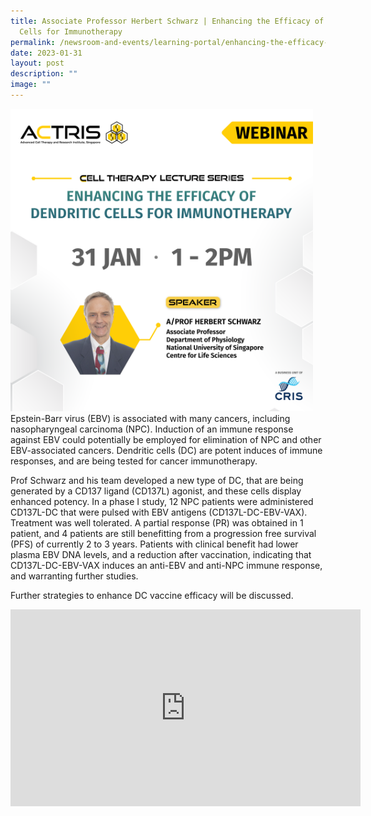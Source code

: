 ```yaml
---
title: Associate Professor Herbert Schwarz | Enhancing the Efficacy of Dendritic
  Cells for Immunotherapy
permalink: /newsroom-and-events/learning-portal/enhancing-the-efficacy-of-dendritic-cells-for-immunotherapy/
date: 2023-01-31
layout: post
description: ""
image: ""
---
```

<div style="margin-right: 20px; float: left;">
    <img src="/images/Learning%20Portal/2023/webinar_square-prof-herbert-s.png" style="width:500px">
</div>

Epstein-Barr virus (EBV) is associated with many cancers, including nasopharyngeal carcinoma (NPC). Induction of an immune response against EBV could potentially be employed for elimination of NPC and other EBV-associated cancers. Dendritic cells (DC) are potent induces of immune responses, and are being tested for cancer immunotherapy.

Prof Schwarz and his team developed a new type of DC, that are being generated by a CD137 ligand (CD137L) agonist, and these cells display enhanced potency. In a phase I study, 12 NPC patients were administered CD137L-DC that were pulsed with EBV antigens (CD137L-DC-EBV-VAX). Treatment was well tolerated. A partial response (PR) was obtained in 1 patient, and 4 patients are still benefitting from a progression free survival (PFS) of currently 2 to 3 years. Patients with clinical benefit had lower plasma EBV DNA levels, and a reduction after vaccination, indicating that CD137L-DC-EBV-VAX induces an anti-EBV and anti-NPC immune response, and warranting further studies.

Further strategies to enhance DC vaccine efficacy will be discussed.

<iframe allowfullscreen="" allow="accelerometer; autoplay; clipboard-write; encrypted-media; gyroscope; picture-in-picture; web-share" frameborder="0" title="YouTube video player" src="https://www.youtube.com/embed/cNljFZmP3vo?si=Qoy8D6mRtHs_muiR" height="315" width="560"></iframe>